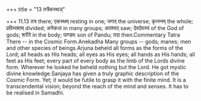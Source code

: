 +++
title = "13 तत्रैकस्थञ्"

+++
11.13 तत्र there; एकस्थम् resting in one; जगत् the universe; कृत्स्नम्
the whole; प्रविभक्तम् divided; अनेकधा in many groups; अपश्यत् saw;
देवदेवस्य of the God of gods; शरीरे in the body; पाण्डवः son of Pandu;
तदा then.Commentary Tatra There -- in the Cosmic Form.Anekadha Many
groups -- gods; manes; men and other species of beings.Arjuna beheld all
forms as the forms of the Lord; all heads as His heads; all eyes as His
eyes; all hands as His hands; all feet as His feet; every part of every
body as the limb of the Lords divine form. Wherever he looked he beheld
nothing but the Lord. He got mystic divine knowledge.Sanjaya has given a
truly graphic description of the Cosmic Form. Yet; it would be futile to
grasp it with the finite mind. It is a transcendental vision; beyond the
reach of the mind and senses. It has to be realised in Samadhi.
